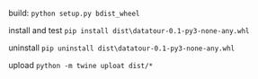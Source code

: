build:
`python setup.py bdist_wheel`

install and test
`pip install dist\datatour-0.1-py3-none-any.whl`

uninstall
`pip uninstall dist\datatour-0.1-py3-none-any.whl`

upload
`python -m twine uploat dist/*`

